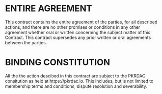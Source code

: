 <h1 class="clause">ENTIRE AGREEMENT</h1>
This contract contains the entire agreement of the parties, for all described actions, and there are no other promises or conditions in any other agreement whether oral or written concerning the subject matter of this Contract. This contract supersedes any prior written or oral agreements between the parties.

<h1 class="clause">BINDING CONSTITUTION</h1>
All the the action descibed in this contract are subject to the PKRDAC consitution as held at https://pkrdac.io. This includes, but is not limited to membership terms and conditions, dispute resolution and severability.
